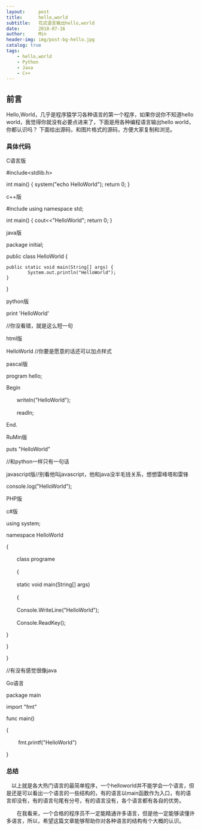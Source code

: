 ```yaml
---
layout:     post
title:      hello,world
subtitle:   花式语言输出hello,world
date:       2018-07-16
author:     Min
header-img: img/post-bg-hello.jpg
catalog: true
tags:
    - hello,world
    - Python
    - Java
    - C++
---
```


## 前言

Hello,World，几乎是程序猿学习各种语言的第一个程序，如果你说你不知道hello world，我觉得你就没有必要点进来了，下面是用各种编程语言输出hello world，你都认识吗？
下面给出源码，和图片格式的源码，方便大家复制和浏览。


### 具体代码

C语言版

#include<stdlib.h>

int main()
{
    system("echo HelloWorld");
    return 0;
 }

 

c++版

#include<iostream>
using namespace std;

int main()
{
    cout<<"HelloWorld";
    return 0;
 }

java版

package initial;

public class HelloWorld {

    public static void main(String[] args) {
            System.out.println("HelloWorld");
    }

}


python版

print 'HelloWorld'

//你没看错，就是这么短一句

 

html版

<!DOCTYPE html>
<html>
    <head>
        <meta charset="UTF-8">
        <title></title>
    </head>
    <body>
        HelloWorld
    </body>
</html>
//你要是愿意的话还可以加点样式

 

pascal版

program hello;

Begin

　　writeln("HelloWorld");

　　readln;

End.

 

RuMin版

puts "HelloWorld"

//和python一样只有一句话

 

javascript版//别看他叫javascript，他和java没半毛钱关系，想想雷峰塔和雷锋

console.log("HelloWorld");

PHP版

<?

echo"HelloWorld";

?>

 

c#版

using system;

 

namespace HelloWorld

{

　　class programe

　　{

　　static void main(String[] args)

　　{

　　Console.WriteLine("HelloWorld");

　　Console.ReadKey();

}

}

}

//有没有感觉很像java

 

Go语言

package main

import "fmt"

 

func main()

{

　　  fmt.printf("HelloWorld")

}


### 总结
　以上就是各大热门语言的最简单程序，一个helloworld并不能学会一个语言，但是还是可以看出一个语言的一些结构的，有的语言以main函数作为入口，有的语言却没有，有的语言句尾有分号，有的语言没有，各个语言都有各自的优势。

　　在我看来，一个合格的程序员不一定能精通许多语言，但是他一定能够读懂许多语言，所以，希望这篇文章能够帮助你对各种语言的结构有个大概的认识。